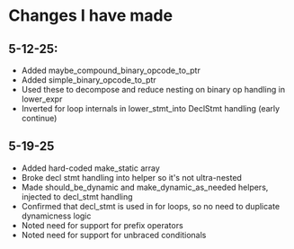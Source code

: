 # Changes I have made
## 5-12-25:
- Added maybe_compound_binary_opcode_to_ptr
- Added simple_binary_opcode_to_ptr 
- Used these to decompose and reduce nesting on binary op handling in lower_expr
- Inverted for loop internals in lower_stmt_into DeclStmt handling (early continue)

## 5-19-25
- Added hard-coded make_static array
- Broke decl stmt handling into helper so it's not ultra-nested
- Made should_be_dynamic and make_dynamic_as_needed helpers, injected to decl_stmt handling
- Confirmed that decl_stmt is used in for loops, so no need to duplicate dynamicness logic
- Noted need for support for prefix operators
- Noted need for support for unbraced conditionals
